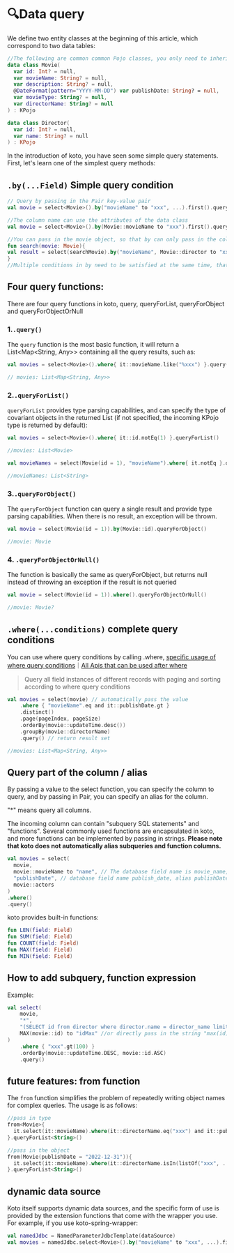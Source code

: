 # 🔍Data query

We define two entity classes at the beginning of this article, which correspond to two data tables:

```kotlin
//The following are common common Pojo classes, you only need to inherit the "KPojo" interface, you can have ORM and toMap()/toMutableMap() capabilities
data class Movie(
  var id: Int? = null,
  var movieName: String? = null,
  var description: String? = null,
  @DateFormat(pattern="YYYY-MM-DD") var publishDate: String? = null,
  var movieType: String? = null,
  var directorName: String? = null
) : KPojo

data class Director(
  var id: Int? = null,
  var name: String? = null
) : KPojo
```



In the introduction of koto, you have seen some simple query statements. First, let's learn one of the simplest query methods:

## `.by(...Field)` Simple query condition

```kotlin
// Query by passing in the Pair key-value pair
val movie = select<Movie>().by("movieName" to "xxx", ...).first().queryForList()

//The column name can use the attributes of the data class
val movie = select<Movie>().by(Movie::movieName to "xxx").first().queryForList())

//You can pass in the movie object, so that by can only pass in the column name without providing a value
fun search(movie: Movie){
val result = select(searchMovie).by("movieName", Movie::director to "xxx", ...).queryForObject()
}
//Multiple conditions in by need to be satisfied at the same time, that is, they are connected using and
```



## Four query functions:

There are four query functions in koto, query, queryForList, queryForObject and queryForObjectOrNull

### 1.`.query()`

The <code>query</code> function is the most basic function, it will return a List<Map<String, Any>> containing all the query results, such as:

```kotlin
val movies = select<Movie>().where{ it::movieName.like("%xxx") }.query()

// movies: List<Map<String, Any>>
```

### 2.`.queryForList()`

<code>queryForList</code> provides type parsing capabilities, and can specify the type of covariant objects in the returned List (if not specified, the incoming KPojo type is returned by default):

```kotlin
val movies = select<Movie>().where{ it::id.notEq(1) }.queryForList()

//movies: List<Movie>

val movieNames = select(Movie(id = 1), "movieName").where{ it.notEq }.queryForList<String>() //Query a single column

//movieNames: List<String>
```

### 3.`.queryForObject()`

The <code>queryForObject</code> function can query a single result and provide type parsing capabilities. When there is no result, an exception will be thrown.

```kotlin
val movie = select(Movie(id = 1)).by(Movie::id).queryForObject()

//movie: Movie
```

### 4. `.queryForObjectOrNull()`

The function is basically the same as queryForObject, but returns null instead of throwing an exception if the result is not queried

```kotlin
val movie = select(Movie(id = 1)).where().queryForObjectOrNull()

//movie: Movie?
```

## `.where(...conditions)` complete query conditions

You can use where query conditions by calling .where, [specific usage of where query conditions](where.md)｜<a href="/#/where?id=where-api">All Apis that can be used after where</a>

> Query all field instances of different records with paging and sorting according to where query conditions

```kotlin
val movies = select(movie) // automatically pass the value
    .where { "movieName".eq and it::publishDate.gt }
    .distinct()
    .page(pageIndex, pageSize)
    .orderBy(movie::updateTime.desc())
    .groupBy(movie::directorName)
    .query() // return result set

//movies: List<Map<String, Any>>
```



## Query part of the column / alias

By passing a value to the select function, you can specify the column to query, and by passing in Pair, you can specify an alias for the column.

"*" means query all columns.

The incoming column can contain "subquery SQL statements" and "functions". Several commonly used functions are encapsulated in koto, and more functions can be implemented by passing in strings. <strong>Please note that koto does not automatically alias subqueries and function columns. </strong>

```kotlin
val movies = select(
  movie,
  movie::movieName to "name", // The database field name is movie_name, and the alias is movieName
  "publishDate", // database field name publish_date, alias publishDate
  movie::actors
)
.where()
.query()
```

koto provides built-in functions:

 ```kotlin
 fun LEN(field: Field)
 fun SUM(field: Field)
 fun COUNT(field: Field)
 fun MAX(field: Field)
 fun MIN(field: Field)
 ```



## How to add subquery, function expression

Example:

```kotlin
val select(
    movie,
    "*",
    "(SELECT id from director where director.name = director_name limit 1) as directorId",
    MAX(movie::id) to "idMax" //or directly pass in the string "max(id) as idMax"
)
    .where { "xxx".gt(100) }
    .orderBy(movie::updateTime.DESC, movie::id.ASC)
    .query()
```



## future features: from function

The <code>from</code> function simplifies the problem of repeatedly writing object names for complex queries. The usage is as follows:

```kotlin
//pass in type
from<Movie>{
  it.select(it::movieName).where(it::directorName.eq("xxx") and it::publishDate.after("2022-12-31")).orderBy(it::id.desc( ))
}.queryForList<String>()

//pass in the object
from(Movie(publishDate = "2022-12-31")){
  it.select(it::movieName).where(it::directorName.isIn(listOf("xxx", ...)) and it::publishDate.notBefore).orderBy(it::id.desc())
}.queryForList<String>()
```



## dynamic data source

Koto itself supports dynamic data sources, and the specific form of use is provided by the extension functions that come with the wrapper you use. For example, if you use koto-spring-wrapper:

```kotlin
val namedJdbc = NamedParameterJdbcTemplate(dataSource)
val movies = namedJdbc.select<Movie>().by("movieName" to "xxx", ...).first().queryForList().query()
```
